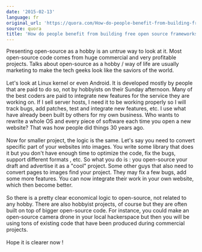 ```yaml
---
date: '2015-02-13'
language: fr
original_url: 'https://quora.com/How-do-people-benefit-from-building-free-open-source-frameworks/answer/Clément-Renaud'
source: quora
title: 'How do people benefit from building free open source frameworks?'
---
```


Presenting open-source as a hobby is an untrue way to look at it. Most
open-source code comes from huge commercial and very profitable
projects. Talks about open-source as a hobby / way of life are usually
marketing to make the tech geeks look like the saviors of the world.\
\
Let\'s look at Linux kernel or even Android. It is developed mostly by
people that are paid to do so, not by hobbyists on their Sunday
afternoon. Many of the best coders are paid to integrate new features
for the service they are working on. If I sell server hosts, I need it
to be working properly so I will track bugs, add patches, test and
integrate new features, etc. I use what have already been built by
others for my own business. Who wants to rewrite a whole OS and every
piece of software each time you open a new website? That was how people
did things 30 years ago.\
\
Now for smaller project, the logic is the same. Let\'s say you need to
convert specific part of your websites into images. You write some
library that does it but you don\'t have enough time to optimize the
code, fix the bugs, support different formats , etc. So what you do is :
you open-source your draft and advertise it as a \"cool\" project. Some
other guys that also need to convert pages to images find your project.
They may fix a few bugs, add some more features. You can now integrate
their work in your own website, which then become better.\
\
So there is a pretty clear economical logic to open-source, not related
to any hobby. There are also hobbyist projects, of course but they are
often built on top of bigger open-source code. For instance, you could
make an open-source camera drone in your local hackerspace but then you
will be using tons of existing code that have been produced during
commercial projects.\
\
Hope it is clearer now !
